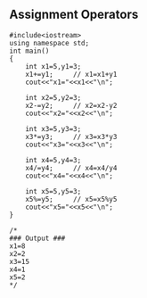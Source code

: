 ## Assignment Operators
<!-- <br>
	<div align="center">
    <img src="../imgs/C%2B%2B/img14.jpg" height="60%" width="60%">
	</div>
<br> -->


```
#include<iostream>
using namespace std;
int main()
{
    int x1=5,y1=3;
    x1+=y1; 	// x1=x1+y1
    cout<<"x1="<<x1<<"\n";

    int x2=5,y2=3;
    x2-=y2; 	// x2=x2-y2
    cout<<"x2="<<x2<<"\n";

    int x3=5,y3=3;
    x3*=y3; 	// x3=x3*y3
    cout<<"x3="<<x3<<"\n";

    int x4=5,y4=3;
    x4/=y4; 	// x4=x4/y4
    cout<<"x4="<<x4<<"\n";

    int x5=5,y5=3;
    x5%=y5; 	// x5=x5%y5
    cout<<"x5="<<x5<<"\n";
}

/*
### Output ###
x1=8
x2=2
x3=15
x4=1
x5=2
*/
```
